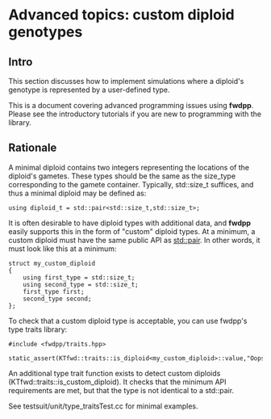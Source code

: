 # Advanced topics: custom diploid genotypes

## Intro

This section discusses how to implement simulations where a diploid's genotype is represented by a user-defined type.

This is a document covering advanced programming issues using __fwdpp__.  Please see the introductory tutorials if you are new to programming with the library.

## Rationale

A minimal diploid contains two integers representing the locations of the diploid's gametes.  These types should be the
same as the size_type corresponding to the gamete container.  Typically, std::size_t suffices, and thus a minimal
diploid may be defined as:

~~~{.cpp}
using diploid_t = std::pair<std::size_t,std::size_t>;
~~~

It is often desirable to have diploid types with additional data, and __fwdpp__ easily supports this in the form of "custom" diploid types. At a minimum, a custom diploid must have the same public API as 
[std::pair](http://en.cppreference.com/w/cpp/utility/pair). In other words, it must look like this at a minimum:

~~~{.cpp}
struct my_custom_diploid
{
    using first_type = std::size_t;
    using second_type = std::size_t;
    first_type first;
    second_type second;
};
~~~

To check that a custom diploid type is acceptable, you can use fwdpp's type traits library:

~~~{.cpp}
#include <fwdpp/traits.hpp>

static_assert(KTfwd::traits::is_diploid<my_custom_diploid>::value,"Oops!");
~~~

An additional type trait function exists to detect custom diploids (KTfwd::traits::is_custom_diploid).  It checks that the minimum API requirements are met, but that the type is not identical to a std::pair.

See testsuit/unit/type_traitsTest.cc for minimal examples.
